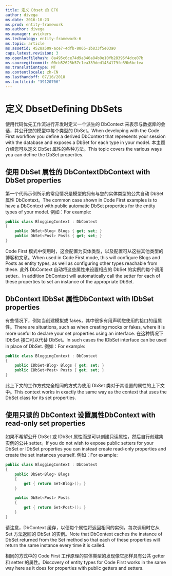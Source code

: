 ```yaml
---
title: 定义 Dbset 的 EF6
author: divega
ms.date: 2016-10-23
ms.prod: entity-framework
ms.author: divega
ms.manager: avickers
ms.technology: entity-framework-6
ms.topic: article
ms.assetid: 4528a509-ace7-4dfb-8065-1b833f5e03a0
caps.latest.revision: 3
ms.openlocfilehash: 8a495c6ce74d9a346a84b0e10fb28395f4dce07b
ms.sourcegitcommit: 00cb52625b57c1ea339ded1454179fe89b6bcfea
ms.translationtype: MT
ms.contentlocale: zh-CN
ms.lasthandoff: 07/16/2018
ms.locfileid: "39120706"
---
```

# <a name="defining-dbsets"></a><span data-ttu-id="12513-102">定义 Dbset</span><span class="sxs-lookup"><span data-stu-id="12513-102">Defining DbSets</span></span>
<span data-ttu-id="12513-103">使用代码优先工作流进行开发时定义一个派生的 DbContext 来表示与数据库的会话，并公开您的模型中每个类型的 DbSet。</span><span class="sxs-lookup"><span data-stu-id="12513-103">When developing with the Code First workflow you define a derived DbContext that represents your session with the database and exposes a DbSet for each type in your model.</span></span> <span data-ttu-id="12513-104">本主题介绍您可以定义 DbSet 属性的各种方法。</span><span class="sxs-lookup"><span data-stu-id="12513-104">This topic covers the various ways you can define the DbSet properties.</span></span>  

## <a name="dbcontext-with-dbset-properties"></a><span data-ttu-id="12513-105">使用 DbSet 属性的 DbContext</span><span class="sxs-lookup"><span data-stu-id="12513-105">DbContext with DbSet properties</span></span>  

<span data-ttu-id="12513-106">第一个代码示例所示的常见情况是模型的拥有与您的实体类型的公共自动 DbSet 属性 DbContext。</span><span class="sxs-lookup"><span data-stu-id="12513-106">The common case shown in Code First examples is to have a DbContext with public automatic DbSet properties for the entity types of your model.</span></span> <span data-ttu-id="12513-107">例如：</span><span class="sxs-lookup"><span data-stu-id="12513-107">For example:</span></span>  

``` csharp
public class BloggingContext : DbContext
{
    public DbSet<Blog> Blogs { get; set; }
    public DbSet<Post> Posts { get; set; }
}
```  

<span data-ttu-id="12513-108">Code First 模式中使用时，这会配置为实体类型，以及配置可从这些其他类型的博客和文章。</span><span class="sxs-lookup"><span data-stu-id="12513-108">When used in Code First mode, this will configure Blogs and Posts as entity types, as well as configuring other types reachable from these.</span></span> <span data-ttu-id="12513-109">此外 DbContext 自动将这些属性来设置相应的 DbSet 的实例的每个调用 setter。</span><span class="sxs-lookup"><span data-stu-id="12513-109">In addition DbContext will automatically call the setter for each of these properties to set an instance of the appropriate DbSet.</span></span>  

## <a name="dbcontext-with-idbset-properties"></a><span data-ttu-id="12513-110">DbContext IDbSet 属性</span><span class="sxs-lookup"><span data-stu-id="12513-110">DbContext with IDbSet properties</span></span>  

<span data-ttu-id="12513-111">有些情况下，例如当创建模拟或 fakes，其中很多有用声明您使用的接口的组属性。</span><span class="sxs-lookup"><span data-stu-id="12513-111">There are situations, such as when creating mocks or fakes, where it is more useful to declare your set properties using an interface.</span></span> <span data-ttu-id="12513-112">在这种情况下 IDbSet 接口可以代替 DbSet。</span><span class="sxs-lookup"><span data-stu-id="12513-112">In such cases the IDbSet interface can be used in place of DbSet.</span></span> <span data-ttu-id="12513-113">例如：</span><span class="sxs-lookup"><span data-stu-id="12513-113">For example:</span></span>  

``` csharp
public class BloggingContext : DbContext
{
    public IDbSet<Blog> Blogs { get; set; }
    public IDbSet<Post> Posts { get; set; }
}
```  

<span data-ttu-id="12513-114">此上下文的工作方式完全相同的方式为使用 DbSet 类对于其设置的属性的上下文中。</span><span class="sxs-lookup"><span data-stu-id="12513-114">This context works in exactly the same way as the context that uses the DbSet class for its set properties.</span></span>  

## <a name="dbcontext-with-read-only-set-properties"></a><span data-ttu-id="12513-115">使用只读的 DbContext 设置属性</span><span class="sxs-lookup"><span data-stu-id="12513-115">DbContext with read-only set properties</span></span>  

<span data-ttu-id="12513-116">如果不希望公开 DbSet 或 IDbSet 属性而是可以创建只读属性，然后自行创建集实例的公共 setter。</span><span class="sxs-lookup"><span data-stu-id="12513-116">If you do not wish to expose public setters for your DbSet or IDbSet properties you can instead create read-only properties and create the set instances yourself.</span></span> <span data-ttu-id="12513-117">例如：</span><span class="sxs-lookup"><span data-stu-id="12513-117">For example:</span></span>  

``` csharp
public class BloggingContext : DbContext
{
    public DbSet<Blog> Blogs
    {
        get { return Set<Blog>(); }
    }

    public DbSet<Post> Posts
    {
        get { return Set<Post>(); }
    }
}
```  

<span data-ttu-id="12513-118">请注意，DbContext 缓存，以便每个属性将返回相同的实例，每次调用时它从 Set 方法返回的 DbSet 的实例。</span><span class="sxs-lookup"><span data-stu-id="12513-118">Note that DbContext caches the instance of DbSet returned from the Set method so that each of these properties will return the same instance every time it is called.</span></span>  

<span data-ttu-id="12513-119">相同的方式中的 Code First 工作原理的实体类型的发现像它那样具有公共 getter 和 setter 的属性。</span><span class="sxs-lookup"><span data-stu-id="12513-119">Discovery of entity types for Code First works in the same way here as it does for properties with public getters and setters.</span></span>  
